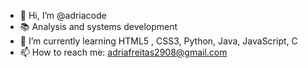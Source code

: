 - 👋 Hi, I’m @adriacode
- :books: Analysis and systems development
- 🌱 I’m currently learning HTML5 , CSS3, Python, Java, JavaScript, C 
- 📫 How to reach me: adriafreitas2908@gmail.com

<!---
adriacode/adriacode is a ✨ special ✨ repository because its `README.md` (this file) appears on your GitHub profile.
You can click the Preview link to take a look at your changes.
--->
